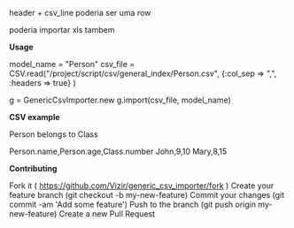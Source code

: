 header + csv_line poderia ser uma row

poderia importar xls tambem


**Usage**

model_name = "Person"
csv_file = CSV.read("/project/script/csv/general_index/Person.csv", {:col_sep => ",", :headers => true} )

g = GenericCsvImporter.new
g.import(csv_file, model_name)



**CSV example**

Person belongs to Class

Person.name,Person.age,Class.number
John,9,10
Mary,8,15




**Contributing**

Fork it ( https://github.com/Vizir/generic_csv_importer/fork )
Create your feature branch (git checkout -b my-new-feature)
Commit your changes (git commit -am 'Add some feature')
Push to the branch (git push origin my-new-feature)
Create a new Pull Request